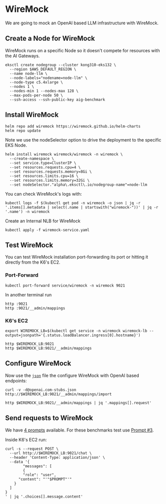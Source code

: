 # WireMock

We are going to mock an OpenAI based LLM infrastructure with WireMock.


## Create a Node for WireMock

WireMock runs on a specific Node so it doesn't compete for resources with the AI Gateways.

```
eksctl create nodegroup --cluster kong310-eks132 \
  --region $AWS_DEFAULT_REGION \
  --name node-llm \
  --node-labels="nodename=node-llm" \
  --node-type c5.4xlarge \
  --nodes 1 \
  --nodes-min 1 --nodes-max 128 \
  --max-pods-per-node 50 \
  --ssh-access --ssh-public-key aig-benchmark
```


## Install WireMock

```
helm repo add wiremock https://wiremock.github.io/helm-charts
helm repo update
```

Note we use the nodeSelector option to drive the deployment to the specific EKS Node.

```
helm install wiremock wiremock/wiremock -n wiremock \
  --create-namespace \
  --set service.type=ClusterIP \
  --set resources.requests.cpu=4 \
  --set resources.requests.memory=8Gi \
  --set resources.limits.cpu=16 \
  --set resources.limits.memory=32Gi \
  --set nodeSelector."alpha\.eksctl\.io/nodegroup-name"=node-llm
```

You can check WireMock's logs with:
```
kubectl logs -f $(kubectl get pod -n wiremock -o json | jq -r '.items[].metadata | select(.name | startswith("wiremock-"))' | jq -r '.name') -n wiremock
```

Create an Internal NLB for WireMock
```
kubectl apply -f wiremock-service.yaml
```

## Test WireMock

You can test WireMock installation port-forwarding its port or hitting it directly from the K6's EC2.

### Port-Forward
```
kubectl port-forward service/wiremock -n wiremock 9021
```

In another terminal run
```
http :9021
http :9021/__admin/mappings
```

### K6's EC2
```
export WIREMOCK_LB=$(kubectl get service -n wiremock wiremock-lb --output=jsonpath='{.status.loadBalancer.ingress[0].hostname}')
```

```
http $WIREMOCK_LB:9021
http $WIREMOCK_LB:9021/__admin/mappings
```


## Configure WireMock

Now use the [``json``](../wiremock/openai.com-stubs.json) file the configure WireMock with OpenAI based endpoints:

```
curl -v -d@openai.com-stubs.json http://$WIREMOCK_LB:9021/__admin/mappings/import

http $WIREMOCK_LB:9021/__admin/mappings | jq '.mappings[].request'
```


## Send requests to WireMock

We have [4 prompts](./prompts.md) available. For these benchmarks test use [Prompt #3](./prompts.md#prompt-3-used-for-the-tests).

Inside K6's EC2 run:
```
curl -s --request POST \
  --url http://$WIREMOCK_LB:9021/chat \
  --header 'Content-Type: application/json' \
  --data '{
        "messages": [
        {
        "role": "user",
      "content": "'"$PROMPT"'"
    }
  ]
}                                   
' | jq '.choices[].message.content'
```
